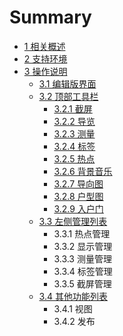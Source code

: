 # Summary

* [1  相关概述](README.md)
* [2  支持环境](chapter1.md)
* [3  操作说明](1.md)
  * [3.1  编辑版界面](31-bian-ji-ban-jie-mian.md)
  * [3.2  顶部工具栏](32-ding-bu-gong-ju-lan.md)
    * [3.2.1  截屏](32-ding-bu-gong-ju-lan/321-jie-ping.md)
    * [3.2.2  导览](32-ding-bu-gong-ju-lan/322-dao-lan.md)
    * [3.2.3  测量](32-ding-bu-gong-ju-lan/323-ce-liang.md)
    * [3.2.4  标签](32-ding-bu-gong-ju-lan/324-biao-qian.md)
    * [3.2.5  热点](32-ding-bu-gong-ju-lan/325-re-dian.md)
    * [3.2.6  背景音乐](32-ding-bu-gong-ju-lan/326-bei-jing-yin-le.md)
    * [3.2.7  导向图](32-ding-bu-gong-ju-lan/327-dao-xiang-tu.md)
    * [3.2.8  户型图](32-ding-bu-gong-ju-lan/328-hu-xing-tu.md)
    * [3.2.9  入户门](32-ding-bu-gong-ju-lan/329-ru-hu-men.md)
  * [3.3  左侧管理列表](1/32-ding-bu-gong-ju-lan.md)
    * 3.3.1  热点管理
    * 3.3.2  显示管理
    * 3.3.3  测量管理
    * 3.3.4  标签管理
    * 3.3.5  截屏管理
  * [3.4  其他功能列表](1/bian-ji.md)
    * 3.4.1  视图
    * 3.4.2  发布


